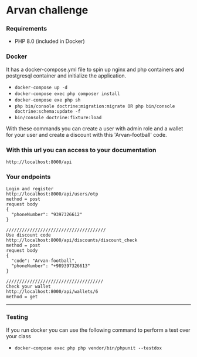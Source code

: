 # Arvan challenge

### Requirements
-   PHP 8.0 (included in Docker)

### Docker
It has a docker-compose.yml file to spin up nginx and php containers and postgresql container and initialize the application.

-   `docker-compose up -d`
-    `docker-compose exec php composer install`
-    `docker-compose exe php sh`
-    `php bin/console doctrine:migration:migrate OR php bin/console doctrine:schema:update -f
     `
-    `bin/console doctrine:fixture:load`

With these commands you can create a user with admin role and a wallet for your user and create a discount
with this 'Arvan-football' code.


### With this url you can access to your documentation
```
http://localhost:8000/api
```

### Your endpoints
```
Login and register
http://localhost:8000/api/users/otp
method = post
request body
{
  "phoneNumber": "9397326612"
}

//////////////////////////////////////
Use discount code
http://localhost:8000/api/discounts/discount_check
method = post
request body
{
  "code": "Arvan-football",
  "phoneNumber": "+989397326613"
}

/////////////////////////////////////
Check your wallet
http://localhost:8000/api/wallets/6
method = get
```

--------------------------------------------------------
### Testing

If you run docker you can use the following command to perform a test over your class

-   `docker-compose exec php php vendor/bin/phpunit --testdox`